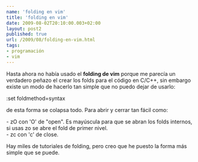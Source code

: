 ```yaml
---
name: 'folding en vim'
title: 'folding en vim'
date: 2009-08-02T20:10:00.003+02:00
layout: post2
published: true
url: /2009/08/folding-en-vim.html
tags: 
- programación
- vim
---
```


Hasta ahora no había usado el **folding de vim** porque me parecía un verdadero peñazo el crear los folds para el código en C/C++, sin embargo existe un modo de hacerlo tan simple que no puedo dejar de usarlo:  
  
:set foldmethod=syntax  
  
de esta forma se colapsa todo. Para abrir y cerrar tan fácil como:  
  
\- zO con 'O' de "open". Es mayúscula para que se abran los folds internos, si usas zo se abre el fold de primer nivel.  
\- zc con 'c' de close.  
  
Hay miles de tutoriales de folding, pero creo que he puesto la forma más simple que se puede.